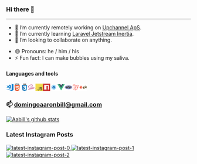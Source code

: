 
### Hi there 👋

 ---
 
- 🔭 I’m currently remotely working on [Upchannel ApS](http://upchannel.eu).
- 🌱 I’m currently learning [Laravel Jetstream Inertia](http://jetstream.laravel.com/1.x/stacks/inertia.html).
- 👯 I’m looking to collaborate on anything.
<!-- 🤔 I’m looking for help with my lovelife. -->
<!-- 💬 Ask me about anything but lovelife. -->
- 😄 Pronouns: he / him / his
- ⚡ Fun fact: I can make bubbles using my saliva.


#### Languages and tools
<img align="left" alt="Visual Studio Code" width="20px" src="https://raw.githubusercontent.com/github/explore/80688e429a7d4ef2fca1e82350fe8e3517d3494d/topics/visual-studio-code/visual-studio-code.png" /><img align="left" alt="html5" width="20px" src="https://raw.githubusercontent.com/github/explore/80688e429a7d4ef2fca1e82350fe8e3517d3494d/topics/html/html.png" /><img align="left" alt="css3" width="20px" src="https://raw.githubusercontent.com/github/explore/80688e429a7d4ef2fca1e82350fe8e3517d3494d/topics/css/css.png" /><img align="left" alt="sass" width="20px" src="https://raw.githubusercontent.com/github/explore/80688e429a7d4ef2fca1e82350fe8e3517d3494d/topics/sass/sass.png" /><img align="left" alt="javascript" width="20px" src="https://raw.githubusercontent.com/github/explore/80688e429a7d4ef2fca1e82350fe8e3517d3494d/topics/javascript/javascript.png" /><img align="left" alt="npm" width="20px" src="https://raw.githubusercontent.com/github/explore/80688e429a7d4ef2fca1e82350fe8e3517d3494d/topics/npm/npm.png" /><img align="left" alt="webpack" width="20px" src="https://raw.githubusercontent.com/github/explore/80688e429a7d4ef2fca1e82350fe8e3517d3494d/topics/webpack/webpack.png" /><img align="left" alt="vue" width="20px" src="https://raw.githubusercontent.com/github/explore/80688e429a7d4ef2fca1e82350fe8e3517d3494d/topics/vue/vue.png" /><img align="left" alt="php" width="20px" src="https://raw.githubusercontent.com/github/explore/80688e429a7d4ef2fca1e82350fe8e3517d3494d/topics/php/php.png" /><img align="left" alt="laravel" width="20px" src="https://raw.githubusercontent.com/github/explore/80688e429a7d4ef2fca1e82350fe8e3517d3494d/topics/laravel/laravel.png" /><img align="left" style="display: inline-block" alt="git" width="20px" src="https://raw.githubusercontent.com/github/explore/80688e429a7d4ef2fca1e82350fe8e3517d3494d/topics/git/git.png" />

<br/>

##  

### 📫 <domingoaaronbill@gmail.com>
[![Aabill's github stats](https://github-readme-stats.vercel.app/api?username=Aabill)](https://github.com/Aabill/github-readme-stats)

### Latest Instagram Posts
<span><a href="https://www.instagram.com/p/CMIygHWjYsr/"> <img align="center" alt="latest-instagram-post-0" width="250px" src="https://scontent-iad3-1.cdninstagram.com/v/t51.29350-15/157679783_1398769743848897_1494064411336559606_n.jpg?_nc_cat=109&ccb=1-3&_nc_sid=8ae9d6&_nc_ohc=U51gN1xPVLsAX_YW4xk&_nc_ht=scontent-iad3-1.cdninstagram.com&oh=c72a76e0ae7ff69893593637e287f54d&oe=6090D69B"/></a></span><span><a href="https://www.instagram.com/p/CINFhJwDd0M/"> <img align="center" alt="latest-instagram-post-1" width="250px" src="https://scontent-iad3-1.cdninstagram.com/v/t51.29350-15/128455823_160591145791989_1679633727913656942_n.jpg?_nc_cat=104&ccb=1-3&_nc_sid=8ae9d6&_nc_ohc=v8ls6sPNw9sAX83IGLn&_nc_ht=scontent-iad3-1.cdninstagram.com&oh=980c6e79e6af62a3c1b2e2a0458d35a9&oe=608DC36B"/></a></span><span><a href="https://www.instagram.com/p/B1x85SwBF5G/"> <img align="center" alt="latest-instagram-post-2" width="250px" src="https://scontent-iad3-1.cdninstagram.com/v/t51.2885-15/67539491_653804098490094_990835210186973983_n.jpg?_nc_cat=101&ccb=1-3&_nc_sid=8ae9d6&_nc_ohc=mF_TAHUnMvQAX8OfM2K&_nc_ht=scontent-iad3-1.cdninstagram.com&oh=6a7e9f6489311760fd2cce6763cdfd94&oe=608E5D4B"/></a></span>
